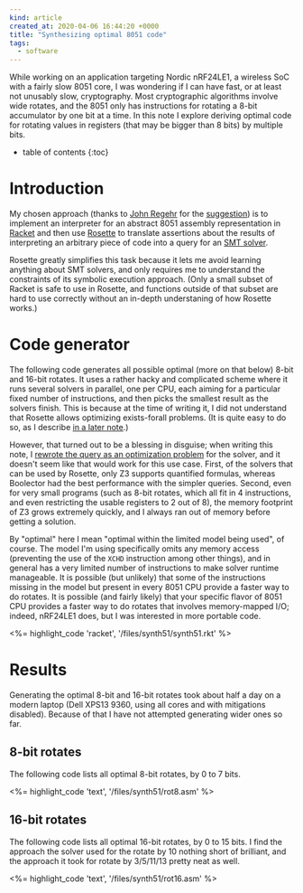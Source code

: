 ```yaml
---
kind: article
created_at: 2020-04-06 16:44:20 +0000
title: "Synthesizing optimal 8051 code"
tags:
  - software
---
```


While working on an application targeting Nordic nRF24LE1, a wireless SoC with a fairly slow 8051 core, I was wondering if I can have fast, or at least not unusably slow, cryptography. Most cryptographic algorithms involve wide rotates, and the 8051 only has instructions for rotating a 8-bit accumulator by one bit at a time. In this note I explore deriving optimal code for rotating values in registers (that may be bigger than 8 bits) by multiple bits.

<!--more-->

* table of contents
{:toc}

# Introduction

My chosen approach (thanks to [John Regehr](https://www.cs.utah.edu/~regehr/) for the [suggestion](https://twitter.com/johnregehr/status/1212563858524499968)) is to implement an interpreter for an abstract 8051 assembly representation in [Racket](https://racket-lang.org) and then use [Rosette](https://emina.github.io/rosette/) to translate assertions about the results of interpreting an arbitrary piece of code into a query for an [SMT solver](https://en.wikipedia.org/wiki/Satisfiability_modulo_theories).

Rosette greatly simplifies this task because it lets me avoid learning anything about SMT solvers, and only requires me to understand the constraints of its symbolic execution approach. (Only a small subset of Racket is safe to use in Rosette, and functions outside of that subset are hard to use correctly without an in-depth understaning of how Rosette works.)

# Code generator

The following code generates all possible optimal (more on that below) 8-bit and 16-bit rotates. It uses a rather hacky and complicated scheme where it runs several solvers in parallel, one per CPU, each aiming for a particular fixed number of instructions, and then picks the smallest result as the solvers finish. This is because at the time of writing it, I did not understand that Rosette allows optimizing exists-forall problems. (It is quite easy to do so, as I describe [in a later note](/notes/2020-04-06/minimizing-logic-expressions/).)

However, that turned out to be a blessing in disguise; when writing this note, I [rewrote the query as an optimization problem](/files/synth51/synth51-broken.rkt) for the solver, and it doesn't seem like that would work for this use case. First, of the solvers that can be used by Rosette, only Z3 supports quantified formulas, whereas Boolector had the best performance with the simpler queries. Second, even for very small programs (such as 8-bit rotates, which all fit in 4 instructions, and even restricting the usable registers to 2 out of 8), the memory footprint of Z3 grows extremely quickly, and I always ran out of memory before getting a solution.

By "optimal" here I mean "optimal within the limited model being used", of course. The model I'm using specifically omits any memory access (preventing the use of the `XCHD` instruction among other things), and in general has a very limited number of instructions to make solver runtime manageable. It is possible (but unlikely) that some of the instructions missing in the model but present in every 8051 CPU provide a faster way to do rotates. It is possible (and fairly likely) that your specific flavor of 8051 CPU provides a faster way to do rotates that involves memory-mapped I/O; indeed, nRF24LE1 does, but I was interested in more portable code.

<%= highlight_code 'racket', '/files/synth51/synth51.rkt' %>

# Results

Generating the optimal 8-bit and 16-bit rotates took about half a day on a modern laptop (Dell XPS13 9360, using all cores and with mitigations disabled). Because of that I have not attempted generating wider ones so far.

## 8-bit rotates

The following code lists all optimal 8-bit rotates, by 0 to 7 bits.

<%= highlight_code 'text', '/files/synth51/rot8.asm' %>

## 16-bit rotates

The following code lists all optimal 16-bit rotates, by 0 to 15 bits. I find the approach the solver used for the rotate by 10 nothing short of brilliant, and the approach it took for rotate by 3/5/11/13 pretty neat as well.

<%= highlight_code 'text', '/files/synth51/rot16.asm' %>
